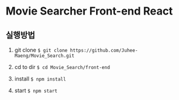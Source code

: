 # Movie Searcher Front-end React

## 실행방법

1. git clone
`$ git clone https://github.com/Juhee-Maeng/Movie_Search.git`

2. cd to dir
`$ cd Movie_Search/front-end`

3. install
`$ npm install`

4. start
`$ npm start` 
